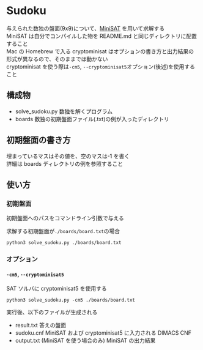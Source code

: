 # Sudoku

与えられた数独の盤面(9x9)について、[MiniSAT](http://minisat.se) を用いて求解する  
MiniSAT は自分でコンパイルした物を README.md と同じディレクトリに配置すること  
Mac の Homebrew で入る cryptominisat はオプションの書き方と出力結果の形式が異なるので、そのままでは動かない  
cryptominisat を使う際は`-cm5`, `--cryptominisat5`オプション(後述)を使用すること

## 構成物

- solve_sudoku.py 数独を解くプログラム
- boards 数独の初期盤面ファイル(.txt)の例が入ったディレクトリ

## 初期盤面の書き方

埋まっているマスはその値を、空のマスは-1 を書く  
詳細は boards ディレクトリの例を参照すること

## 使い方

### 初期盤面

初期盤面へのパスをコマンドライン引数で与える

求解する初期盤面が`./boards/board.txt`の場合

```
python3 solve_sudoku.py ./boards/board.txt
```

### オプション

#### `-cm5`, `--cryptominisat5`

SAT ソルバに cryptominisat5 を使用する

```
python3 solve_sudoku.py -cm5 ./boards/board.txt
```

実行後、以下のファイルが生成される

- result.txt 答えの盤面
- sudoku.cnf MiniSAT および cryptominisat5 に入力される DIMACS CNF
- output.txt (MiniSAT を使う場合のみ) MiniSAT の出力結果
